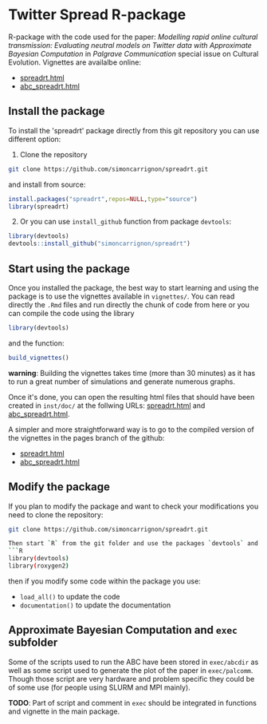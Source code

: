 # Twitter Spread R-package

R-package with the code used for the paper: _Modelling rapid online cultural transmission: Evaluating neutral models on Twitter data with Approximate Bayesian Computation_ in _Palgrave Communication_ special issue on Cultural Evolution. Vignettes are availalbe online:
- [spreadrt.html](https://simoncarrignon.github.io/spreadrt/vignettes/spreadrt.html)
- [abc_spreadrt.html](https://simoncarrignon.github.io/spreadrt/vignettes/abc_spreadrt.html)

## Install the package

To install the 'spreadrt' package directly from this git repository you can use different option:
1. Clone the repository 
```bash
git clone https://github.com/simoncarrignon/spreadrt.git
```
and install from source:
```R
install.packages("spreadrt",repos=NULL,type="source")
library(spreadrt)
```
2. Or you can use `install_github` function from package `devtools`:
```R
library(devtools)
devtools::install_github("simoncarrignon/spreadrt")
```

## Start using the package
Once you installed the package, the best way to start learning and using the package is to use the vignettes available in `vignettes/`. You can read directly the `.Rmd` files and run directly the chunk of code from here or you can compile the code using the library
```R
library(devtools)
```
and the function:
```R
build_vignettes()
```

__warning__: Building the vignettes takes time (more than 30 minutes) as it has to run a great number of simulations and generate numerous graphs.


Once it's done, you can open the resulting html files that should have been created in `inst/doc/` at the follwing URLs: [spreadrt.html](inst/doc/spreadrt.html) and  [abc_spreadrt.html](inst/doc/abc_spreadrt.html).

A simpler and more straightforward way is to go to the compiled version of the vignettes in the pages branch of the github: 
- [spreadrt.html](https://simoncarrignon.github.io/spreadrt/vignettes/spreadrt.html)
- [abc_spreadrt.html](https://simoncarrignon.github.io/spreadrt/vignettes/abc_spreadrt.html)

## Modify the package
If you plan to modify the package and want to check your modifications you need to clone the repository:
```bash
git clone https://github.com/simoncarrignon/spreadrt.git

Then start `R` from the git folder and use the packages `devtools` and `roxygen2`
```R
library(devtools)
library(roxygen2)
```

then if you modify some code within the package you use: 
* `load_all()` to update the code  
* `documentation()` to update the documentation


## Approximate Bayesian Computation and `exec` subfolder

Some of the scripts used to run the ABC have been stored in `exec/abcdir` as well as some script used to generate the plot of the paper in `exec/palcomm`. Though those script are very hardware and problem specific they could be of some use (for people using SLURM and MPI mainly). 

__TODO__: Part of script and comment in `exec` should be integrated in functions and vignette in the main package.
